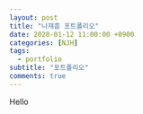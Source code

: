 ```yaml
---
layout: post
title: "나재흠 포트폴리오"
date: 2020-01-12 11:00:00 +0900
categories: [NJH]
tags:
  - portfolio
subtitle: "포트폴리오"
comments: true
---
```


Hello
